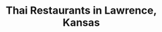 ---
active: true
aliases: []
description: Thai restaurants offering curbside, takeout, and delivery food in Lawrence,
  Kansas
name: Thai
redirect_from: []
sitemap: true
slug: thai
title: Thai Restaurants in Lawrence, Kansas
---